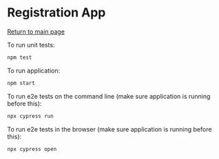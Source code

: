 # Registration App

[Return to main page](../README.md)

To run unit tests:

```sh
npm test
```

To run application:

```sh
npm start
```

To run e2e tests on the command line (make sure application is running before this):

```sh
npx cypress run
```

To run e2e tests in the browser (make sure application is running before this):

```sh
npx cypress open
```

